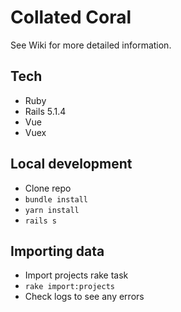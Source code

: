 # Collated Coral

See Wiki for more detailed information.

## Tech

- Ruby
- Rails 5.1.4
- Vue
- Vuex

## Local development

- Clone repo
- `bundle install`
- `yarn install`
- `rails s`

## Importing data

- Import projects rake task
- `rake import:projects`
- Check logs to see any errors
